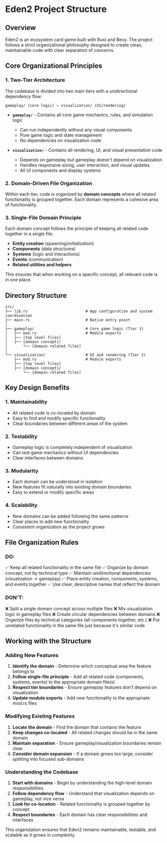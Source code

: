 # Eden2 Project Structure

## Overview

Eden2 is an ecosystem card game built with Rust and Bevy. The project follows a strict organizational philosophy designed to create clean, maintainable code with clear separation of concerns.

## Core Organizational Principles

### 1. Two-Tier Architecture

The codebase is divided into two main tiers with a unidirectional dependency flow:

```
gameplay/ (core logic) ← visualization/ (UI/rendering)
```

- **`gameplay/`** - Contains all core game mechanics, rules, and simulation logic
  - Can run independently without any visual components
  - Pure game logic and state management
  - No dependencies on visualization code

- **`visualization/`** - Contains all rendering, UI, and visual presentation code
  - Depends on gameplay but gameplay doesn't depend on visualization
  - Handles responsive sizing, user interaction, and visual updates
  - All UI components and display systems

### 2. Domain-Driven File Organization

Within each tier, code is organized by **domain concepts** where all related functionality is grouped together. Each domain represents a cohesive area of functionality.

### 3. Single-File Domain Principle

Each domain concept follows the principle of keeping all related code together in a single file:

- **Entity creation** (spawning/initialization)
- **Components** (data structures)
- **Systems** (logic and interactions)
- **Events** (communication)
- **Related utilities and helpers**

This ensures that when working on a specific concept, all relevant code is in one place.

## Directory Structure

```
src/
├── lib.rs                          # App configuration and system coordination
├── main.rs                         # Native entry point
│
├── gameplay/                       # Core game logic (Tier 1)
│   ├── mod.rs                      # Module exports
│   ├── [top level files]            
│   ├── [domain concept]/                   
│       └── [domain-related files]   
│
└── visualization/                  # UI and rendering (Tier 2)
    ├── mod.rs                      # Module exports
    ├── [top level files]            
    ├── [domain concept]/                   
        └── [domain-related files]   
```


## Key Design Benefits

### 1. Maintainability
- All related code is co-located by domain
- Easy to find and modify specific functionality
- Clear boundaries between different areas of the system

### 2. Testability
- Gameplay logic is completely independent of visualization
- Can test game mechanics without UI dependencies
- Clear interfaces between domains

### 3. Modularity
- Each domain can be understood in isolation
- New features fit naturally into existing domain boundaries
- Easy to extend or modify specific areas

### 4. Scalability
- New domains can be added following the same patterns
- Clear places to add new functionality
- Consistent organization as the project grows

## File Organization Rules

### DO:
✅ Keep all related functionality in the same file
✅ Organize by domain concept, not by technical type
✅ Maintain unidirectional dependencies (visualization → gameplay)
✅ Place entity creation, components, systems, and events together
✅ Use clear, descriptive names that reflect the domain

### DON'T:
❌ Split a single domain concept across multiple files
❌ Mix visualization logic in gameplay files
❌ Create circular dependencies between domains
❌ Organize files by technical categories (all components together, etc.)
❌ Put unrelated functionality in the same file just because it's similar code

## Working with the Structure

### Adding New Features
1. **Identify the domain** - Determine which conceptual area the feature belongs to
2. **Follow single-file principle** - Add all related code (components, systems, events) to the appropriate domain file(s)
3. **Respect tier boundaries** - Ensure gameplay features don't depend on visualization
4. **Update module exports** - Add new functionality to the appropriate mod.rs files

### Modifying Existing Features
1. **Locate the domain** - Find the domain that contains the feature
2. **Keep changes co-located** - All related changes should be in the same domain
3. **Maintain separation** - Ensure gameplay/visualization boundaries remain clear
4. **Consider domain expansion** - If a domain grows too large, consider splitting into focused sub-domains

### Understanding the Codebase
1. **Start with domains** - Begin by understanding the high-level domain responsibilities
2. **Follow dependency flow** - Understand that visualization depends on gameplay, not vice versa
3. **Look for co-location** - Related functionality is grouped together by concept
4. **Respect boundaries** - Each domain has clear responsibilities and interfaces

This organization ensures that Eden2 remains maintainable, testable, and scalable as it grows in complexity.
